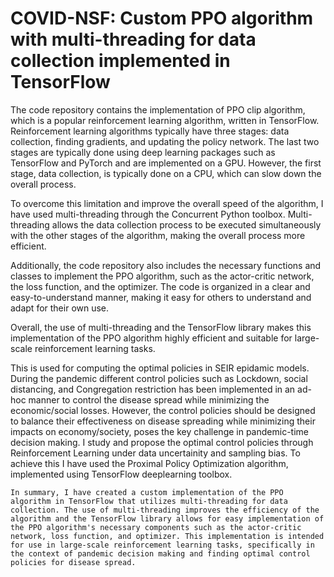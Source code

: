 # COVID-NSF: Custom PPO algorithm with multi-threading for data collection implemented in TensorFlow

The code repository contains the implementation of PPO clip algorithm, which is a popular reinforcement learning algorithm, written in TensorFlow. Reinforcement learning algorithms typically have three stages: data collection, finding gradients, and updating the policy network. The last two stages are typically done using deep learning packages such as TensorFlow and PyTorch and are implemented on a GPU. However, the first stage, data collection, is typically done on a CPU, which can slow down the overall process.

To overcome this limitation and improve the overall speed of the algorithm, I have used multi-threading through the Concurrent Python toolbox. Multi-threading allows the data collection process to be executed simultaneously with the other stages of the algorithm, making the overall process more efficient. 

Additionally, the code repository also includes the necessary functions and classes to implement the PPO algorithm, such as the actor-critic network, the loss function, and the optimizer. The code is organized in a clear and easy-to-understand manner, making it easy for others to understand and adapt for their own use.

Overall, the use of multi-threading and the TensorFlow library makes this implementation of the PPO algorithm highly efficient and suitable for large-scale reinforcement learning tasks.

This is  used for computing the optimal policies in SEIR epidamic models. During the pandemic different control policies such as Lockdown, social distancing, and Congregation restriction has been implemented in an ad-hoc manner to control the disease spread while minimizing the economic/social losses. However, the control policies should be designed to balance their effectiveness on disease spreading while minimizing their impacts on economy/society, poses the key challenge in pandemic-time decision making.  I study and propose the optimal control policies through Reinforcement Learning under data uncertainity and sampling bias. To achieve this I have used the Proximal Policy Optimization algorithm, implemented using TensorFlow deeplearning toolbox. 


`In summary, I have created a custom implementation of the PPO algorithm in TensorFlow that utilizes multi-threading for data collection. The use of multi-threading improves the efficiency of the algorithm and the TensorFlow library allows for easy implementation of the PPO algorithm's necessary components such as the actor-critic network, loss function, and optimizer. This implementation is intended for use in large-scale reinforcement learning tasks, specifically in the context of pandemic decision making and finding optimal control policies for disease spread.`

